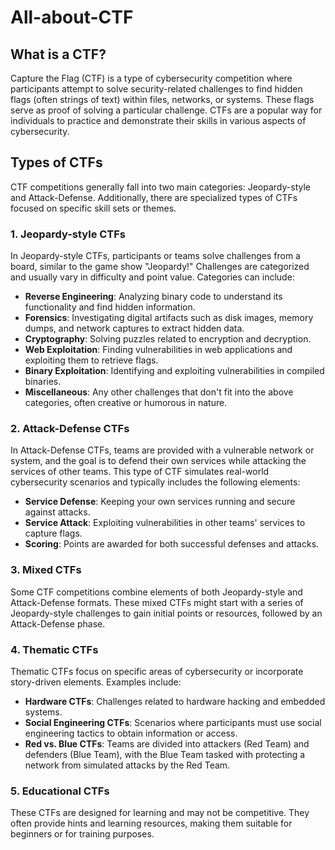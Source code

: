 # All-about-CTF

## What is a CTF?   

Capture the Flag (CTF) is a type of cybersecurity competition where participants attempt to solve security-related challenges to find hidden flags (often strings of text) within files, networks, or systems. These flags serve as proof of solving a particular challenge. CTFs are a popular way for individuals to practice and demonstrate their skills in various aspects of cybersecurity.

## Types of CTFs

CTF competitions generally fall into two main categories: Jeopardy-style and Attack-Defense. Additionally, there are specialized types of CTFs focused on specific skill sets or themes.

### 1. Jeopardy-style CTFs

In Jeopardy-style CTFs, participants or teams solve challenges from a board, similar to the game show "Jeopardy!" Challenges are categorized and usually vary in difficulty and point value. Categories can include:

- **Reverse Engineering**: Analyzing binary code to understand its functionality and find hidden information.
- **Forensics**: Investigating digital artifacts such as disk images, memory dumps, and network captures to extract hidden data.
- **Cryptography**: Solving puzzles related to encryption and decryption.
- **Web Exploitation**: Finding vulnerabilities in web applications and exploiting them to retrieve flags.
- **Binary Exploitation**: Identifying and exploiting vulnerabilities in compiled binaries.
- **Miscellaneous**: Any other challenges that don't fit into the above categories, often creative or humorous in nature.

### 2. Attack-Defense CTFs

In Attack-Defense CTFs, teams are provided with a vulnerable network or system, and the goal is to defend their own services while attacking the services of other teams. This type of CTF simulates real-world cybersecurity scenarios and typically includes the following elements:

- **Service Defense**: Keeping your own services running and secure against attacks.
- **Service Attack**: Exploiting vulnerabilities in other teams' services to capture flags.
- **Scoring**: Points are awarded for both successful defenses and attacks.

### 3. Mixed CTFs

Some CTF competitions combine elements of both Jeopardy-style and Attack-Defense formats. These mixed CTFs might start with a series of Jeopardy-style challenges to gain initial points or resources, followed by an Attack-Defense phase.

### 4. Thematic CTFs

Thematic CTFs focus on specific areas of cybersecurity or incorporate story-driven elements. Examples include:

- **Hardware CTFs**: Challenges related to hardware hacking and embedded systems.
- **Social Engineering CTFs**: Scenarios where participants must use social engineering tactics to obtain information or access.
- **Red vs. Blue CTFs**: Teams are divided into attackers (Red Team) and defenders (Blue Team), with the Blue Team tasked with protecting a network from simulated attacks by the Red Team.

### 5. Educational CTFs

These CTFs are designed for learning and may not be competitive. They often provide hints and learning resources, making them suitable for beginners or for training purposes.

